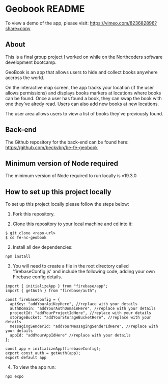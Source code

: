 # Geobook README

To view a demo of the app, please visit: https://vimeo.com/823682896?share=copy

## About

This is a final group project I worked on while on the Northcoders software development bootcamp.

GeoBook is an app that allows users to hide and collect books anywhere accross the world.

On the interactive map screen, the app tracks your location (if the user allows permissions) and displays books markers at locations where books can be found. Once a user has found a book, they can swap the book with one they've alredy read. Users can also add new books at new locations.

The user area allows users to view a list of books they've previously found.

## Back-end

The Github repository for the back-end can be found here:
https://github.com/beckybp/be-fe-geobook

## Minimum version of Node required

The minimum version of Node required to run locally is v19.3.0

## How to set up this project locally

To set up this project locally please follow the steps below:

1. Fork this repository.

2. Clone this repository to your local machine and cd into it:
```
$ git clone <repo-url>
$ cd fe-nc-geobook
```

2. Install all dev dependencies:
```
npm install
```

3. You will need to create a file in the root directory called 'firebaseConfig.js' and include the following code, adding your own Firebase config details.
```
import { initializeApp } from "firebase/app";
import { getAuth } from "firebase/auth";

const firebaseConfig = {
  apiKey: "addYourApiKeyHere", //replace with your details
  authDomain: "addYourAuthDomainHere", //replace with your details
  projectId: "addYourProjectIdHere", //replace with your details
  storageBucket: "addYourStorageBucketHere", //replace with your details
  messagingSenderId: "addYourMessagingSenderIdHere", //replace with your details
  appId: "addYourAppIdHere" //replace with your details
};

const app = initializeApp(firebaseConfig);
export const auth = getAuth(app);
export default app
```

4. To view the app run:
```
npx expo
```